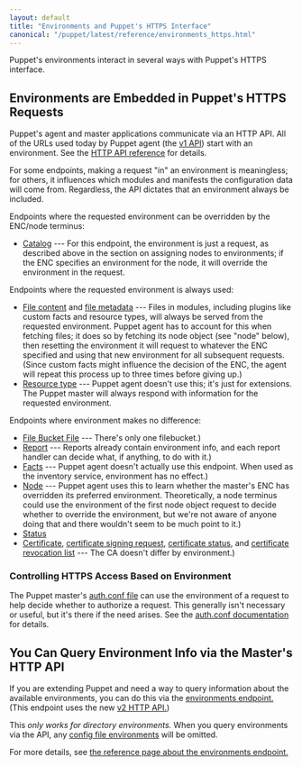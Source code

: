 ```yaml
---
layout: default
title: "Environments and Puppet's HTTPS Interface"
canonical: "/puppet/latest/reference/environments_https.html"
---
```


[v1 api]: /puppet/3.7/reference/developer/file.http_api_index.html#V1_API_Services
[http_api]: /puppet/3.7/reference/developer/file.http_api_index.html
[auth.conf file]: ./config_file_auth.html
[config_file_envs]: ./environments_classic.html


Puppet's environments interact in several ways with Puppet's HTTPS interface.

Environments are Embedded in Puppet's HTTPS Requests
-----

Puppet's agent and master applications communicate via an HTTP API. All of the URLs used today by Puppet agent (the [v1 API][]) start with an environment. See the [HTTP API reference][http_api] for details.

For some endpoints, making a request "in" an environment is meaningless; for others, it influences which modules and manifests the configuration data will come from. Regardless, the API dictates that an environment always be included.

Endpoints where the requested environment can be overridden by the ENC/node terminus:

- [Catalog](/puppet/3.7/reference/developer/file.http_catalog.html) --- For this endpoint, the environment is just a request, as described above in the section on assigning nodes to environments; if the ENC specifies an environment for the node, it will override the environment in the request.

Endpoints where the requested environment is always used:

- [File content](/puppet/3.7/reference/developer/file.http_file_content.html) and [file metadata](/puppet/3.7/reference/developer/file.http_file_metadata.html) --- Files in modules, including plugins like custom facts and resource types, will always be served from the requested environment. Puppet agent has to account for this when fetching files; it does so by fetching its node object (see "node" below), then resetting the environment it will request to whatever the ENC specified and using that new environment for all subsequent requests. (Since custom facts might influence the decision of the ENC, the agent will repeat this process up to three times before giving up.)
- [Resource type](/puppet/3.7/reference/developer/file.http_resource_type.html) --- Puppet agent doesn't use this; it's just for extensions. The Puppet master will always respond with information for the requested environment.

Endpoints where environment makes no difference:

- [File Bucket File](/puppet/3.7/reference/developer/file.http_file_bucket_file.html) --- There's only one filebucket.)
- [Report](/puppet/3.7/reference/developer/file.http_report.html) --- Reports already contain environment info, and each report handler can decide what, if anything, to do with it.)
- [Facts](/puppet/3.7/reference/developer/file.http_facts.html) --- Puppet agent doesn't actually use this endpoint. When used as the inventory service, environment has no effect.)
- [Node](/puppet/3.7/reference/developer/file.http_node.html) --- Puppet agent uses this to learn whether the master's ENC has overridden its preferred environment. Theoretically, a node terminus could use the environment of the first node object request to decide whether to override the environment, but we're not aware of anyone doing that and there wouldn't seem to be much point to it.)
- [Status](/puppet/3.7/reference/developer/file.http_status.html)
- [Certificate](/puppet/3.7/reference/developer/file.http_certificate.html), [certificate signing request](/puppet/3.7/reference/developer/file.http_certificate_request.html), [certificate status](/puppet/3.7/reference/developer/file.http_certificate_status.html), and [certificate revocation list](/puppet/3.7/reference/developer/file.http_certificate_revocation_list.html) --- The CA doesn't differ by environment.)

### Controlling HTTPS Access Based on Environment

The Puppet master's [auth.conf file][] can use the environment of a request to help decide whether to authorize a request. This generally isn't necessary or useful, but it's there if the need arises. See the [auth.conf documentation][auth.conf file] for details.

You Can Query Environment Info via the Master's HTTP API
-----

If you are extending Puppet and need a way to query information about the available environments, you can do this via the [environments endpoint.][env_endpoint] (This endpoint uses the new [v2 HTTP API.][v2_api])

This _only works for directory environments._ When you query environments via the API, any [config file environments][config_file_envs] will be omitted.

For more details, see [the reference page about the environments endpoint.][env_endpoint]

[v2_api]: /puppet/3.7/reference/developer/file.http_api_index.html#V2_HTTP_API
[env_endpoint]: /puppet/3.7/reference/developer/file.http_environments.html

